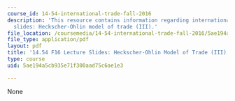 ```yaml
---
course_id: 14-54-international-trade-fall-2016
description: 'This resource contains information regarding international trade lecture
  slides: Heckscher-Ohlin model of trade (III).'
file_location: /coursemedia/14-54-international-trade-fall-2016/5ae194a5cb935e71f300aad75c6ae1e3_MIT14_54F16_Lecture_15.pdf
file_type: application/pdf
layout: pdf
title: '14.54 F16 Lecture Slides: Heckscher-Ohlin Model of Trade (III)'
type: course
uid: 5ae194a5cb935e71f300aad75c6ae1e3

---
```

None
